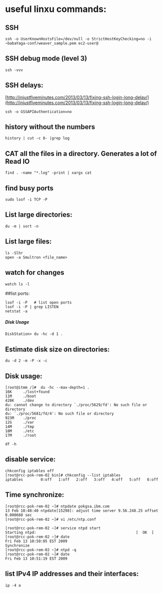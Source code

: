 # useful linxu commands:


## SSH
```
ssh -o UserKnownHostsFile=/dev/null -o StrictHostKeyChecking=no -i ~babaYaga-conf/weaver_sample.pem ec2-user@
```

## SSH debug mode (level 3)
```
ssh -vvv
```

## SSH delays:
[http://injustfiveminutes.com/2013/03/13/fixing-ssh-login-long-delay/](http://injustfiveminutes.com/2013/03/13/fixing-ssh-login-long-delay/)
```
ssh -o GSSAPIAuthentication=no
```

## history without the numbers
```
history | cut -c 8- |grep log
```

## CAT all the files in a directory. Generates a lot of Read IO
```
find . -name "*.log" -print | xargs cat
```

## find busy ports
```
sudo lsof -i TCP -P
```

## List large directories:
```
du -m | sort -n
```
## List large files:
```
ls -Slhr
open -a Smultron <file_name>
```

## watch for changes
```
watch ls -l
```

##list ports:
```
lsof -i -P   # list open ports
lsof -i -P | grep LISTEN
netstat -a
```
##### Disk Usage
```
DiskStation> du -hc -d 1 .
```

## Estimate disk size on directories:
```
du -d 2 -m -P -x -c
```

## Disk usage:
```
[root@itmm /]#  du -hc --max-depth=1 .
16K     ./lost+found
11M     ./boot
428K    ./dev
du: cannot change to directory `./proc/5629/fd': No such file or directory
du: `./proc/5681/fd/4': No such file or directory
923M    ./proc
12G     ./var
14M     ./tmp
18M     ./etc
17M     ./root

df -h
```

## disable service:
```
chkconfig iptables off
[root@rcc-pok-rem-02 bin]# chkconfig --list iptables
iptables        0:off   1:off   2:off   3:off   4:off   5:off   6:off
```

## Time synchronize:
```
[root@rcc-pok-rem-02 ~]# ntpdate pokgsa.ibm.com
13 Feb 10:48:40 ntpdate[15298]: adjust time server 9.56.248.25 offset 0.000660 sec
[root@rcc-pok-rem-02 ~]# vi /etc/ntp.conf

[root@rcc-pok-rem-02 ~]# service ntpd start
Starting ntpd:                                             [  OK  ]
[root@rcc-pok-rem-02 ~]# date
Fri Feb 13 10:50:05 EST 2009
Synchronize
[root@rcc-pok-rem-02 ~]# ntpd -q
[root@rcc-pok-rem-02 ~]# date
Fri Feb 13 10:51:19 EST 2009
```

## list IPv4 IP addresses and their interfaces:
```
ip -4 a
```
